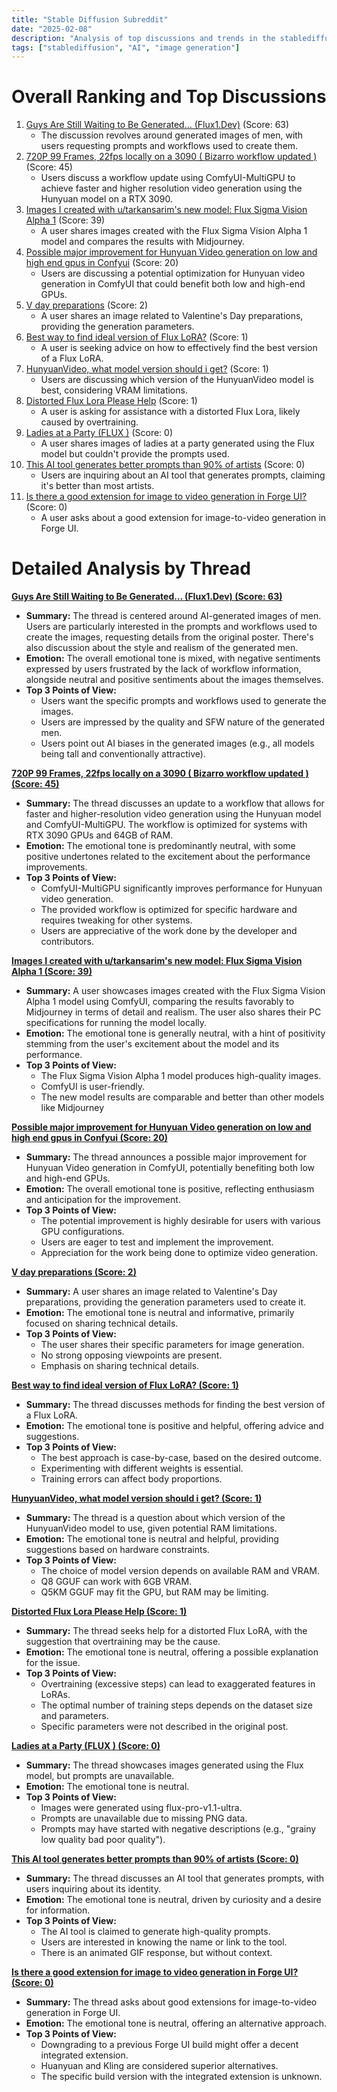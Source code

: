 ```yaml
---
title: "Stable Diffusion Subreddit"
date: "2025-02-08"
description: "Analysis of top discussions and trends in the stablediffusion subreddit"
tags: ["stablediffusion", "AI", "image generation"]
---
```


# Overall Ranking and Top Discussions
1.  [Guys Are Still Waiting to Be Generated… (Flux1.Dev)](https://www.reddit.com/gallery/1iksggz) (Score: 63)
    *   The discussion revolves around generated images of men, with users requesting prompts and workflows used to create them.
2.  [720P 99 Frames, 22fps locally on a 3090 ( Bizarro workflow updated )](https://v.redd.it/av3s6mqhdyhe1) (Score: 45)
    *   Users discuss a workflow update using ComfyUI-MultiGPU to achieve faster and higher resolution video generation using the Hunyuan model on a RTX 3090.
3.  [Images I created with u/tarkansarim's new model: Flux Sigma Vision Alpha 1](https://www.reddit.com/gallery/1ikvjnu) (Score: 39)
    *   A user shares images created with the Flux Sigma Vision Alpha 1 model and compares the results with Midjourney.
4.  [Possible major improvement for Hunyuan Video generation on low and high end gpus in Confyui](https://www.reddit.com/r/StableDiffusion/comments/1iktg3k/possible_major_improvement_for_hunyuan_video/) (Score: 20)
    *   Users are discussing a potential optimization for Hunyuan video generation in ComfyUI that could benefit both low and high-end GPUs.
5.  [V day preparations](https://i.redd.it/40g9rce4tyhe1.png) (Score: 2)
    *   A user shares an image related to Valentine's Day preparations, providing the generation parameters.
6.  [Best way to find ideal version of Flux LoRA?](https://www.reddit.com/r/StableDiffusion/comments/1iksoce/best_way_to_find_ideal_version_of_flux_lora/) (Score: 1)
    *   A user is seeking advice on how to effectively find the best version of a Flux LoRA.
7.  [HunyuanVideo, what model version should i get?](https://www.reddit.com/r/StableDiffusion/comments/1iku6dh/hunyuanvideo_what_model_version_should_i_get/) (Score: 1)
    *   Users are discussing which version of the HunyuanVideo model is best, considering VRAM limitations.
8.  [Distorted Flux Lora Please Help](https://www.reddit.com/r/StableDiffusion/comments/1ikvfdk/distorted_flux_lora_please_help/) (Score: 1)
    *   A user is asking for assistance with a distorted Flux Lora, likely caused by overtraining.
9.  [Ladies at a Party (FLUX )](https://www.reddit.com/gallery/1ikuv8v) (Score: 0)
    *   A user shares images of ladies at a party generated using the Flux model but couldn't provide the prompts used.
10. [This AI tool generates better prompts than 90% of artists](https://www.reddit.com/gallery/1ikwkkb) (Score: 0)
    *   Users are inquiring about an AI tool that generates prompts, claiming it's better than most artists.
11. [Is there a good extension for image to video generation in Forge UI?](https://www.reddit.com/r/StableDiffusion/comments/1iktu3y/is_there_a_good_extension_for_image_to_video/) (Score: 0)
    *   A user asks about a good extension for image-to-video generation in Forge UI.

# Detailed Analysis by Thread
**[Guys Are Still Waiting to Be Generated… (Flux1.Dev) (Score: 63)](https://www.reddit.com/gallery/1iksggz)**
*  **Summary:**  The thread is centered around AI-generated images of men. Users are particularly interested in the prompts and workflows used to create the images, requesting details from the original poster. There's also discussion about the style and realism of the generated men.
*  **Emotion:** The overall emotional tone is mixed, with negative sentiments expressed by users frustrated by the lack of workflow information, alongside neutral and positive sentiments about the images themselves.
*  **Top 3 Points of View:**
    *   Users want the specific prompts and workflows used to generate the images.
    *   Users are impressed by the quality and SFW nature of the generated men.
    *   Users point out AI biases in the generated images (e.g., all models being tall and conventionally attractive).

**[720P 99 Frames, 22fps locally on a 3090 ( Bizarro workflow updated ) (Score: 45)](https://v.redd.it/av3s6mqhdyhe1)**
*  **Summary:** The thread discusses an update to a workflow that allows for faster and higher-resolution video generation using the Hunyuan model and ComfyUI-MultiGPU. The workflow is optimized for systems with RTX 3090 GPUs and 64GB of RAM.
*  **Emotion:** The emotional tone is predominantly neutral, with some positive undertones related to the excitement about the performance improvements.
*  **Top 3 Points of View:**
    *   ComfyUI-MultiGPU significantly improves performance for Hunyuan video generation.
    *   The provided workflow is optimized for specific hardware and requires tweaking for other systems.
    *   Users are appreciative of the work done by the developer and contributors.

**[Images I created with u/tarkansarim's new model: Flux Sigma Vision Alpha 1 (Score: 39)](https://www.reddit.com/gallery/1ikvjnu)**
*  **Summary:**  A user showcases images created with the Flux Sigma Vision Alpha 1 model using ComfyUI, comparing the results favorably to Midjourney in terms of detail and realism. The user also shares their PC specifications for running the model locally.
*  **Emotion:** The emotional tone is generally neutral, with a hint of positivity stemming from the user's excitement about the model and its performance.
*  **Top 3 Points of View:**
    *   The Flux Sigma Vision Alpha 1 model produces high-quality images.
    *   ComfyUI is user-friendly.
    *   The new model results are comparable and better than other models like Midjourney

**[Possible major improvement for Hunyuan Video generation on low and high end gpus in Confyui (Score: 20)](https://www.reddit.com/r/StableDiffusion/comments/1iktg3k/possible_major_improvement_for_hunyuan_video/)**
*  **Summary:**  The thread announces a possible major improvement for Hunyuan Video generation in ComfyUI, potentially benefiting both low and high-end GPUs.
*  **Emotion:** The overall emotional tone is positive, reflecting enthusiasm and anticipation for the improvement.
*  **Top 3 Points of View:**
    *   The potential improvement is highly desirable for users with various GPU configurations.
    *   Users are eager to test and implement the improvement.
    *   Appreciation for the work being done to optimize video generation.

**[V day preparations (Score: 2)](https://i.redd.it/40g9rce4tyhe1.png)**
*  **Summary:**  A user shares an image related to Valentine's Day preparations, providing the generation parameters used to create it.
*  **Emotion:** The emotional tone is neutral and informative, primarily focused on sharing technical details.
*  **Top 3 Points of View:**
    *   The user shares their specific parameters for image generation.
    *   No strong opposing viewpoints are present.
    *   Emphasis on sharing technical details.

**[Best way to find ideal version of Flux LoRA? (Score: 1)](https://www.reddit.com/r/StableDiffusion/comments/1iksoce/best_way_to_find_ideal_version_of_flux_lora/)**
*  **Summary:**  The thread discusses methods for finding the best version of a Flux LoRA.
*  **Emotion:** The emotional tone is positive and helpful, offering advice and suggestions.
*  **Top 3 Points of View:**
    *   The best approach is case-by-case, based on the desired outcome.
    *   Experimenting with different weights is essential.
    *   Training errors can affect body proportions.

**[HunyuanVideo, what model version should i get? (Score: 1)](https://www.reddit.com/r/StableDiffusion/comments/1iku6dh/hunyuanvideo_what_model_version_should_i_get/)**
*  **Summary:**  The thread is a question about which version of the HunyuanVideo model to use, given potential RAM limitations.
*  **Emotion:** The emotional tone is neutral and helpful, providing suggestions based on hardware constraints.
*  **Top 3 Points of View:**
    *   The choice of model version depends on available RAM and VRAM.
    *   Q8 GGUF can work with 6GB VRAM.
    *   Q5KM GGUF may fit the GPU, but RAM may be limiting.

**[Distorted Flux Lora Please Help (Score: 1)](https://www.reddit.com/r/StableDiffusion/comments/1ikvfdk/distorted_flux_lora_please_help/)**
*  **Summary:**  The thread seeks help for a distorted Flux LoRA, with the suggestion that overtraining may be the cause.
*  **Emotion:** The emotional tone is neutral, offering a possible explanation for the issue.
*  **Top 3 Points of View:**
    *   Overtraining (excessive steps) can lead to exaggerated features in LoRAs.
    *   The optimal number of training steps depends on the dataset size and parameters.
    *   Specific parameters were not described in the original post.

**[Ladies at a Party (FLUX ) (Score: 0)](https://www.reddit.com/gallery/1ikuv8v)**
*  **Summary:**  The thread showcases images generated using the Flux model, but prompts are unavailable.
*  **Emotion:** The emotional tone is neutral.
*  **Top 3 Points of View:**
    *   Images were generated using flux-pro-v1.1-ultra.
    *   Prompts are unavailable due to missing PNG data.
    *   Prompts may have started with negative descriptions (e.g., "grainy low quality bad poor quality").

**[This AI tool generates better prompts than 90% of artists (Score: 0)](https://www.reddit.com/gallery/1ikwkkb)**
*  **Summary:**  The thread discusses an AI tool that generates prompts, with users inquiring about its identity.
*  **Emotion:** The emotional tone is neutral, driven by curiosity and a desire for information.
*  **Top 3 Points of View:**
    *   The AI tool is claimed to generate high-quality prompts.
    *   Users are interested in knowing the name or link to the tool.
    *   There is an animated GIF response, but without context.

**[Is there a good extension for image to video generation in Forge UI? (Score: 0)](https://www.reddit.com/r/StableDiffusion/comments/1iktu3y/is_there_a_good_extension_for_image_to_video/)**
*  **Summary:**  The thread asks about good extensions for image-to-video generation in Forge UI.
*  **Emotion:** The emotional tone is neutral, offering an alternative approach.
*  **Top 3 Points of View:**
    *   Downgrading to a previous Forge UI build might offer a decent integrated extension.
    *   Huanyuan and Kling are considered superior alternatives.
    *   The specific build version with the integrated extension is unknown.
